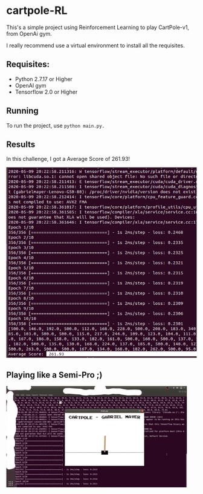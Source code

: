 # cartpole-RL

This's a simple project using Reinforcement Learning to play CartPole-v1, from OpenAi gym.

I really recommend use a virtual environment to install all the requisites.

## Requisites:

* Python 2.7.17 or Higher
* OpenAI gym
* Tensorflow 2.0 or Higher

## Running

To run the project, use `python main.py.`

## Results

In this challenge, I got a Average Score of 261.93!

![GScore in CartPole](score.png)

## Playing like a Semi-Pro ;)

![](cartpole.gif)
